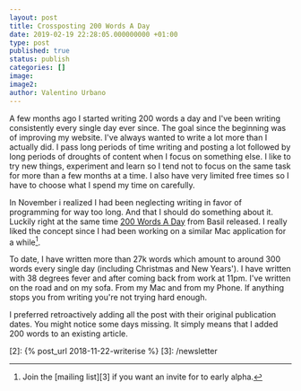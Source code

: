 ```yaml
---
layout: post
title: Crossposting 200 Words A Day
date: 2019-02-19 22:28:05.000000000 +01:00
type: post
published: true
status: publish
categories: []
image:
image2:
author: Valentino Urbano
---
```


A few months ago I started writing 200 words a day and I've been writing consistently every single day ever since. The goal since the beginning was of improving my website. I've always wanted to write a lot more than I actually did. I pass long periods of time writing and posting a lot followed by long periods of droughts of content when I focus on something else. I like to try new things, experiment and learn so I tend not to focus on the same task for more than a few months at a time. I also have very limited free times so I have to choose what I spend my time on carefully.

In November i realized I had been neglecting writing in favor of programming for way too long. And that I should do something about it. Luckily right at the same time [200 Words A Day][1] from Basil released. I really liked the concept since I had been working on a similar Mac application for a while[^1].

To date, I have written more than 27k words which amount to around 300 words every single day (including Christmas and New Years'). I have written with 38 degrees fever and after coming back from work at 11pm. I've written on the road and on my sofa. From my Mac and from my Phone. If anything stops you from writing you're not trying hard enough.

I preferred retroactively adding all the post with their original publication dates. You might notice some days missing. It simply means that I added 200 words to an existing article.

[^1]: Join the [mailing list][3] if you want an invite for to early alpha.

[1]: 200wordsaday.com

[2]: {% post_url 2018-11-22-writerise %}
[3]: /newsletter
